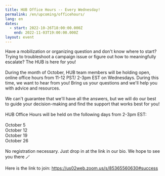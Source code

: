 ```yaml
---
title: HUB Office Hours -- Every Wednesday!
permalink: /en/upcoming/officehours/
lang: en
dates:
  - start: 2022-10-26T18:00:00.000Z
    end: 2022-11-03T19:00:00.000Z
layout: event
---
```

Have a mobilization or organizing question and don't know where to start? Trying to troubleshoot a campaign issue or figure out how to meaningfully escalate? The HUB is here for you!\
\
During the month of October, HUB team members will be holding open, online office hours from 11-12 PST/ 2-3pm EST on Wednesdays. During this time, we want to hear from you! Bring us your questions and we'll help you with advice and resources.\
\
We can't guarantee that we'll have all the answers, but we will do our best to guide your decision-making and find the support that works best for you!\
\
HUB Office Hours will be held on the following days from 2-3pm EST:\
\
October 5\
October 12\
October 19\
October 26\
\
No registration necessary. Just drop in at the link in our bio. We hope to see you there 🪄

H﻿ere is the link to join: https://us02web.zoom.us/s/85365560630#success